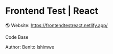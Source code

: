 # Frontend Test | React

🌎 Website: https://frontendtestreact.netlify.app/

Code Base

Author: Benito Ishimwe
